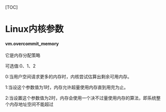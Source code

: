 [TOC]

# Linux内核参数  

####  vm.overcommit_memory

它是内存分配策略

可选值:0、1、2 

0:当用户空间请求更多的内存时，内核尝试估算出剩余可用内存。

1:当设这个参数值为1时，内存允许超量使用内存直到用完为止。

2:当设置这个参数值为2时，内存会使用一个决不过量使用内存的算法，即系统整个内存地址空间不能超过



